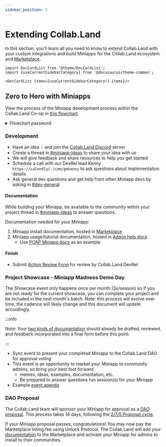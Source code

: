 ```yaml
---
sidebar_position: 3
---
```


# Extending Collab.Land

In this section, you'll learn all you need to know to extend Collab.Land with your custom integrations and build Miniapps for the Collab.Land ecosystem and [Marketplace](../intro#the-miniapp-marketplace).

<!-- ## Add new Discord bot commands

## Add new wallet connections

## Connect to a new blockchain

## Introduce a new governing asset -->

```mdx-code-block
import DocCardList from '@theme/DocCardList';
import {useCurrentSidebarCategory} from '@docusaurus/theme-common';

<DocCardList items={useCurrentSidebarCategory().items}/>
```

## Zero to Hero with Miniapps

View the process of the Miniapp development process within the Collab.Land Co-op in [this flowchart](https://whimsical.com/season-1-miniapps-process-6kqEqtgYqfd7HEFy6wh1ck@2Ux7TurymNxEWyUaUq7k).
<details>
<summary>Flowchart password</summary>
password `collabland`
</details>

### Development

- Have an idea 💡 and join the [Collab.Land Discord](https://discord.gg/collabland) server
- Create a thread in [#miniapp-ideas](https://discord.com/channels/904119310702772254/1090049133299105882) to share your idea with us
- We will give feedback and share resources to help you get started
- Schedule a call with our DevRel lead Kenny `https://calendly(.)com/gmkenny` to ask questions about implementation details
- Ask general dev questions and get help from other Miniapp devs by asking in [#dev-general](https://discord.com/channels/904119310702772254/971511455633530970)

#### Documentation

While building your Miniapp, be available to the community within your project thread in [#miniapp-ideas](https://discord.com/channels/904119310702772254/1090049133299105882) to answer questions.

Documentation needed for your Miniapp:

  1. Miniapp install documentation, hosted in [Marketplace](https://cc.collab.land/)
  2. Miniapp usage/tutorial documentation, hosted in [Admin help docs](https://help.collab.land/marketplace/getting-started)
     - Use [POAP Miniapp docs](https://help.collab.land/marketplace/apps/poap) as an example

#### Finish

- Submit [Action Review Form](https://forms.gle/jb3oBJB4nmW4QEx88) for review by Collab.Land DevRel

### Project Showcase - Miniapp Madness Demo Day

The Showcase event only happens once per month (3x/season) so if you are not ready for the current showcase, you can complete your project and be included in the next month's batch. Note: this process will evolve over time, the cadence will likely change and this document will update accordingly.

:::info

Note: Your [two kinds of documentation](#documentation) should already be drafted, reviewed, and feedback incorporated into a final form before this point.

:::

- Sync event to present your completed Miniapp to the Collab.Land DAO for approval voting
- This event is an opportunity to market your Miniapp to community admins, so bring your best foot forward
  - memes, ideas, examples, documentation, etc.
  - Be prepared to answer questions run session(s) for your Miniapp
- Example [event agenda](https://docs.google.com/document/d/e/2PACX-1vRbN8-eBKH5lFCXOmju0kY_Y7nN7OSW7SZqBATToVgqSIeGr5KJwVGKQ2rA9Sct0uZbsDMXLnCK4G_o/pub)

### DAO Proposal

The Collab.Land team will sponsor your Miniapp for approval as a [DAO proposal](https://help.collab.land/governance/proposals). This process takes 14 days, following the [2/7/5 Proposal cycle](https://help.collab.land/governance/proposals#proposal-cycle).

If your Miniapp proposal passes, congratulations! You may now pay the Marketplace listing fee using Unlock Protocol. The Collab.Land will add your [documentation](#documentation) to the Marketplace and activate your Miniapp for admins to install to their communities.
